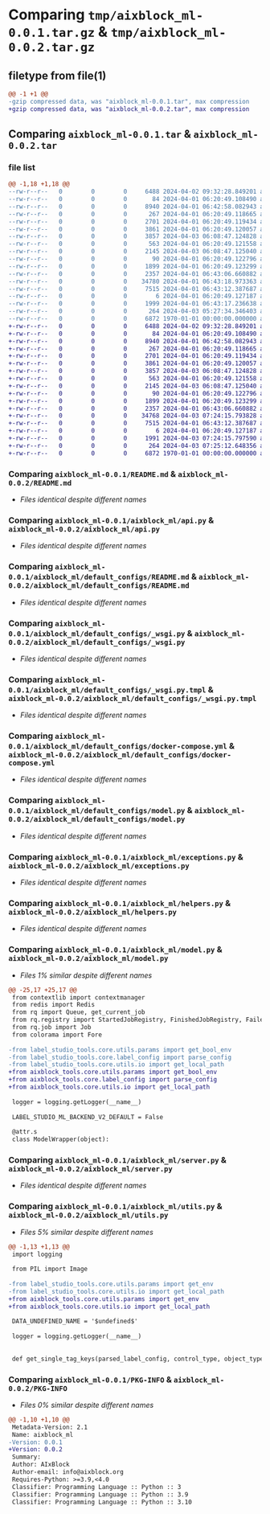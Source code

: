# Comparing `tmp/aixblock_ml-0.0.1.tar.gz` & `tmp/aixblock_ml-0.0.2.tar.gz`

## filetype from file(1)

```diff
@@ -1 +1 @@
-gzip compressed data, was "aixblock_ml-0.0.1.tar", max compression
+gzip compressed data, was "aixblock_ml-0.0.2.tar", max compression
```

## Comparing `aixblock_ml-0.0.1.tar` & `aixblock_ml-0.0.2.tar`

### file list

```diff
@@ -1,18 +1,18 @@
--rw-r--r--   0        0        0     6488 2024-04-02 09:32:28.849201 aixblock_ml-0.0.1/README.md
--rw-r--r--   0        0        0       84 2024-04-01 06:20:49.108490 aixblock_ml-0.0.1/aixblock_ml/__init__.py
--rw-r--r--   0        0        0     8940 2024-04-01 06:42:58.082943 aixblock_ml-0.0.1/aixblock_ml/api.py
--rw-r--r--   0        0        0      267 2024-04-01 06:20:49.118665 aixblock_ml-0.0.1/aixblock_ml/default_configs/Dockerfile
--rw-r--r--   0        0        0     2701 2024-04-01 06:20:49.119434 aixblock_ml-0.0.1/aixblock_ml/default_configs/README.md
--rw-r--r--   0        0        0     3861 2024-04-01 06:20:49.120057 aixblock_ml-0.0.1/aixblock_ml/default_configs/_wsgi.py
--rw-r--r--   0        0        0     3857 2024-04-03 06:08:47.124828 aixblock_ml-0.0.1/aixblock_ml/default_configs/_wsgi.py.tmpl
--rw-r--r--   0        0        0      563 2024-04-01 06:20:49.121558 aixblock_ml-0.0.1/aixblock_ml/default_configs/docker-compose.yml
--rw-r--r--   0        0        0     2145 2024-04-03 06:08:47.125040 aixblock_ml-0.0.1/aixblock_ml/default_configs/model.py
--rw-r--r--   0        0        0       90 2024-04-01 06:20:49.122796 aixblock_ml-0.0.1/aixblock_ml/default_configs/requirements.txt
--rw-r--r--   0        0        0     1899 2024-04-01 06:20:49.123299 aixblock_ml-0.0.1/aixblock_ml/exceptions.py
--rw-r--r--   0        0        0     2357 2024-04-01 06:43:06.660882 aixblock_ml-0.0.1/aixblock_ml/helpers.py
--rw-r--r--   0        0        0    34780 2024-04-01 06:43:18.973363 aixblock_ml-0.0.1/aixblock_ml/model.py
--rw-r--r--   0        0        0     7515 2024-04-01 06:43:12.387687 aixblock_ml-0.0.1/aixblock_ml/server.py
--rw-r--r--   0        0        0        6 2024-04-01 06:20:49.127187 aixblock_ml-0.0.1/aixblock_ml/templates/preview.html
--rw-r--r--   0        0        0     1999 2024-04-01 06:43:17.236638 aixblock_ml-0.0.1/aixblock_ml/utils.py
--rw-r--r--   0        0        0      264 2024-04-03 05:27:34.346403 aixblock_ml-0.0.1/pyproject.toml
--rw-r--r--   0        0        0     6872 1970-01-01 00:00:00.000000 aixblock_ml-0.0.1/PKG-INFO
+-rw-r--r--   0        0        0     6488 2024-04-02 09:32:28.849201 aixblock_ml-0.0.2/README.md
+-rw-r--r--   0        0        0       84 2024-04-01 06:20:49.108490 aixblock_ml-0.0.2/aixblock_ml/__init__.py
+-rw-r--r--   0        0        0     8940 2024-04-01 06:42:58.082943 aixblock_ml-0.0.2/aixblock_ml/api.py
+-rw-r--r--   0        0        0      267 2024-04-01 06:20:49.118665 aixblock_ml-0.0.2/aixblock_ml/default_configs/Dockerfile
+-rw-r--r--   0        0        0     2701 2024-04-01 06:20:49.119434 aixblock_ml-0.0.2/aixblock_ml/default_configs/README.md
+-rw-r--r--   0        0        0     3861 2024-04-01 06:20:49.120057 aixblock_ml-0.0.2/aixblock_ml/default_configs/_wsgi.py
+-rw-r--r--   0        0        0     3857 2024-04-03 06:08:47.124828 aixblock_ml-0.0.2/aixblock_ml/default_configs/_wsgi.py.tmpl
+-rw-r--r--   0        0        0      563 2024-04-01 06:20:49.121558 aixblock_ml-0.0.2/aixblock_ml/default_configs/docker-compose.yml
+-rw-r--r--   0        0        0     2145 2024-04-03 06:08:47.125040 aixblock_ml-0.0.2/aixblock_ml/default_configs/model.py
+-rw-r--r--   0        0        0       90 2024-04-01 06:20:49.122796 aixblock_ml-0.0.2/aixblock_ml/default_configs/requirements.txt
+-rw-r--r--   0        0        0     1899 2024-04-01 06:20:49.123299 aixblock_ml-0.0.2/aixblock_ml/exceptions.py
+-rw-r--r--   0        0        0     2357 2024-04-01 06:43:06.660882 aixblock_ml-0.0.2/aixblock_ml/helpers.py
+-rw-r--r--   0        0        0    34768 2024-04-03 07:24:15.793828 aixblock_ml-0.0.2/aixblock_ml/model.py
+-rw-r--r--   0        0        0     7515 2024-04-01 06:43:12.387687 aixblock_ml-0.0.2/aixblock_ml/server.py
+-rw-r--r--   0        0        0        6 2024-04-01 06:20:49.127187 aixblock_ml-0.0.2/aixblock_ml/templates/preview.html
+-rw-r--r--   0        0        0     1991 2024-04-03 07:24:15.797590 aixblock_ml-0.0.2/aixblock_ml/utils.py
+-rw-r--r--   0        0        0      264 2024-04-03 07:25:12.648356 aixblock_ml-0.0.2/pyproject.toml
+-rw-r--r--   0        0        0     6872 1970-01-01 00:00:00.000000 aixblock_ml-0.0.2/PKG-INFO
```

### Comparing `aixblock_ml-0.0.1/README.md` & `aixblock_ml-0.0.2/README.md`

 * *Files identical despite different names*

### Comparing `aixblock_ml-0.0.1/aixblock_ml/api.py` & `aixblock_ml-0.0.2/aixblock_ml/api.py`

 * *Files identical despite different names*

### Comparing `aixblock_ml-0.0.1/aixblock_ml/default_configs/README.md` & `aixblock_ml-0.0.2/aixblock_ml/default_configs/README.md`

 * *Files identical despite different names*

### Comparing `aixblock_ml-0.0.1/aixblock_ml/default_configs/_wsgi.py` & `aixblock_ml-0.0.2/aixblock_ml/default_configs/_wsgi.py`

 * *Files identical despite different names*

### Comparing `aixblock_ml-0.0.1/aixblock_ml/default_configs/_wsgi.py.tmpl` & `aixblock_ml-0.0.2/aixblock_ml/default_configs/_wsgi.py.tmpl`

 * *Files identical despite different names*

### Comparing `aixblock_ml-0.0.1/aixblock_ml/default_configs/docker-compose.yml` & `aixblock_ml-0.0.2/aixblock_ml/default_configs/docker-compose.yml`

 * *Files identical despite different names*

### Comparing `aixblock_ml-0.0.1/aixblock_ml/default_configs/model.py` & `aixblock_ml-0.0.2/aixblock_ml/default_configs/model.py`

 * *Files identical despite different names*

### Comparing `aixblock_ml-0.0.1/aixblock_ml/exceptions.py` & `aixblock_ml-0.0.2/aixblock_ml/exceptions.py`

 * *Files identical despite different names*

### Comparing `aixblock_ml-0.0.1/aixblock_ml/helpers.py` & `aixblock_ml-0.0.2/aixblock_ml/helpers.py`

 * *Files identical despite different names*

### Comparing `aixblock_ml-0.0.1/aixblock_ml/model.py` & `aixblock_ml-0.0.2/aixblock_ml/model.py`

 * *Files 1% similar despite different names*

```diff
@@ -25,17 +25,17 @@
 from contextlib import contextmanager
 from redis import Redis
 from rq import Queue, get_current_job
 from rq.registry import StartedJobRegistry, FinishedJobRegistry, FailedJobRegistry
 from rq.job import Job
 from colorama import Fore
 
-from label_studio_tools.core.utils.params import get_bool_env
-from label_studio_tools.core.label_config import parse_config
-from label_studio_tools.core.utils.io import get_local_path
+from aixblock_tools.core.utils.params import get_bool_env
+from aixblock_tools.core.label_config import parse_config
+from aixblock_tools.core.utils.io import get_local_path
 
 logger = logging.getLogger(__name__)
 
 LABEL_STUDIO_ML_BACKEND_V2_DEFAULT = False
 
 @attr.s
 class ModelWrapper(object):
```

### Comparing `aixblock_ml-0.0.1/aixblock_ml/server.py` & `aixblock_ml-0.0.2/aixblock_ml/server.py`

 * *Files identical despite different names*

### Comparing `aixblock_ml-0.0.1/aixblock_ml/utils.py` & `aixblock_ml-0.0.2/aixblock_ml/utils.py`

 * *Files 5% similar despite different names*

```diff
@@ -1,13 +1,13 @@
 import logging
 
 from PIL import Image
 
-from label_studio_tools.core.utils.params import get_env
-from label_studio_tools.core.utils.io import get_local_path
+from aixblock_tools.core.utils.params import get_env
+from aixblock_tools.core.utils.io import get_local_path
 
 DATA_UNDEFINED_NAME = '$undefined$'
 
 logger = logging.getLogger(__name__)
 
 
 def get_single_tag_keys(parsed_label_config, control_type, object_type):
```

### Comparing `aixblock_ml-0.0.1/PKG-INFO` & `aixblock_ml-0.0.2/PKG-INFO`

 * *Files 0% similar despite different names*

```diff
@@ -1,10 +1,10 @@
 Metadata-Version: 2.1
 Name: aixblock_ml
-Version: 0.0.1
+Version: 0.0.2
 Summary: 
 Author: AIxBlock
 Author-email: info@aixblock.org
 Requires-Python: >=3.9,<4.0
 Classifier: Programming Language :: Python :: 3
 Classifier: Programming Language :: Python :: 3.9
 Classifier: Programming Language :: Python :: 3.10
```

